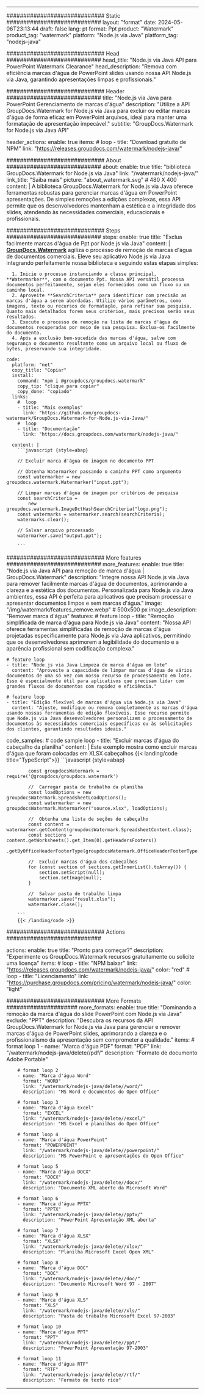 
---
############################# Static ############################
layout: "format"
date:  2024-05-06T23:13:44
draft: false
lang: pt
format: Ppt
product: "Watermark"
product_tag: "watermark"
platform: "Node.js via Java"
platform_tag: "nodejs-java"

############################# Head ############################
head_title: "Node.js via Java API para PowerPoint Watermark Clearance"
head_description: "Remova com eficiência marcas d'água de PowerPoint slides usando nossa API Node.js via Java, garantindo apresentações limpas e profissionais."

############################# Header ############################
title: "Node.js via Java para PowerPoint Gerenciamento de marcas d'água" 
description: "Utilize a API GroupDocs.Watermark for Node.js via Java para excluir ou editar marcas d'água de forma eficaz em PowerPoint arquivos, ideal para manter uma formatação de apresentação impecável."
subtitle: "GroupDocs.Watermark for Node.js via Java API" 

header_actions:
  enable: true
  items:
    #  loop
    - title: "Download gratuito de NPM"
      link: "https://releases.groupdocs.com/watermark/nodejs-java/"
      
############################# About ############################
about:
    enable: true
    title: "biblioteca GroupDocs.Watermark for Node.js via Java"
    link: "/watermark/nodejs-java/"
    link_title: "Saiba mais"
    picture: "about_watermark.svg" # 480 X 400
    content: |
       A biblioteca GroupDocs.Watermark for Node.js via Java oferece ferramentas robustas para gerenciar marcas d'água em PowerPoint apresentações. De simples remoções a edições complexas, essa API permite que os desenvolvedores mantenham a estética e a integridade dos slides, atendendo às necessidades comerciais, educacionais e profissionais.

############################# Steps ############################
steps:
    enable: true
    title: "Exclua facilmente marcas d'água de Ppt por Node.js via Java"
    content: |
      **[GroupDocs.Watermark](https://products.groupdocs.com/watermark/nodejs-java/)** agiliza o processo de remoção de marcas d'água de documentos comerciais. Eleve seu aplicativo Node.js via Java integrando perfeitamente nossa biblioteca e seguindo estas etapas simples:
      
      1. Inicie o processo instanciando a classe principal, **Watermarker**, com o documento Ppt. Nossa API versátil processa documentos perfeitamente, sejam eles fornecidos como um fluxo ou um caminho local.
      2. Aproveite **SearchCriteria** para identificar com precisão as marcas d'água a serem abordadas. Utilize vários parâmetros, como imagens, texto ou recursos de formatação, para refinar sua pesquisa. Quanto mais detalhados forem seus critérios, mais precisos serão seus resultados.
      3. Execute o processo de remoção na lista de marcas d'água de documentos recuperadas por meio de sua pesquisa. Exclua-os facilmente do documento.
      4. Após a exclusão bem-sucedida das marcas d'água, salve com segurança o documento resultante como um arquivo local ou fluxo de bytes, preservando sua integridade.
   
    code:
      platform: "net"
      copy_title: "Copiar"
      install:
        command: "npm i @groupdocs/groupdocs.watermark"
        copy_tip: "clique para copiar"
        copy_done: "copiado"
      links:
        #  loop
        - title: "Mais exemplos"
          link: "https://github.com/groupdocs-watermark/GroupDocs.Watermark-for-Node.js-via-Java/"
        #  loop
        - title: "Documentação"
          link: "https://docs.groupdocs.com/watermark/nodejs-java/"
          
      content: |
        ```javascript {style=abap}

        // Excluir marca d'água de imagem no documento PPT

        // Obtenha Watermarker passando o caminho PPT como argumento
        const watermarker = new groupdocs.watermark.Watermarker("input.ppt");
        
        // Limpar marcas d'água de imagem por critérios de pesquisa
        const searchCriteria = 
            new groupdocs.watermark.ImageDctHashSearchCriteria("logo.png");
        const watermarks = watermarker.search(searchCriteria);
        watermarks.clear();

        // Salvar arquivo processado
        watermarker.save("output.ppt");
        
        ```            

############################# More features ############################
more_features:
  enable: true
  title: "Node.js via Java API para remoção de marca d'água | GroupDocs.Watermark"
  description: "Integre nossa API Node.js via Java para remover facilmente marcas d'água de documentos, aprimorando a clareza e a estética dos documentos. Personalizada para Node.js via Java ambientes, essa API é perfeita para aplicativos que precisam processar e apresentar documentos limpos e sem marcas d'água."
  image: "/img/watermark/features_remove.webp" # 500x500 px
  image_description: "Remover marca d'água"
  features:
    # feature loop
    - title: "Remoção simplificada de marca d'água para Node.js via Java"
      content: "Nossa API oferece ferramentas simplificadas de remoção de marcas d'água projetadas especificamente para Node.js via Java aplicativos, permitindo que os desenvolvedores aprimorem a legibilidade do documento e a aparência profissional sem codificação complexa."

    # feature loop
    - title: "Node.js via Java Limpeza de marca d'água em lote"
      content: "Aproveite a capacidade de limpar marcas d'água de vários documentos de uma só vez com nosso recurso de processamento em lote. Isso é especialmente útil para aplicativos que precisam lidar com grandes fluxos de documentos com rapidez e eficiência."

    # feature loop
    - title: "Edição flexível de marcas d'água via Node.js via Java"
      content: "Ajuste, modifique ou remova completamente as marcas d'água usando nossas ferramentas de edição flexíveis. Esse recurso permite que Node.js via Java desenvolvedores personalizem o processamento de documentos às necessidades comerciais específicas ou às solicitações dos clientes, garantindo resultados ideais."
      
  code_samples:
    # code sample loop
    - title: "Excluir marcas d'água do cabeçalho da planilha"
      content: |
        Este exemplo mostra como excluir marcas d'água que foram colocadas em XLSX cabeçalhos
        {{< landing/code title="TypeScript">}}
        ```javascript {style=abap}
        
            const groupdocsWatermark = require('@groupdocs/groupdocs.watermark')

            //  Carregar pasta de trabalho da planilha
            const loadOptions = new groupdocsWatermark.SpreadsheetLoadOptions();
            const watermarker = new groupdocsWatermark.Watermarker("source.xlsx", loadOptions);

            //  Obtenha uma lista de seções de cabeçalho
            const content = watermarker.getContent(groupdocsWatermark.SpreadsheetContent.class);
            const sections = content.getWorksheets().get_Item(0).getHeadersFooters()
                .getByOfficeHeaderFooterType(groupdocsWatermark.OfficeHeaderFooterType.HeaderPrimary).getSections();
  
            //  Excluir marcas d'água dos cabeçalhos
            for (const section of sections.getInnerList().toArray()) {
                section.setScript(null);
                section.setImage(null);
            }

            //  Salvar pasta de trabalho limpa
            watermarker.save("result.xlsx");
            watermarker.close();

        ```
        {{< /landing/code >}}


############################# Actions ############################

actions:
  enable: true
  title: "Pronto para começar?"
  description: "Experimente os GroupDocs.Watermark recursos gratuitamente ou solicite uma licença"
  items:
    #  loop
    - title: "NPM baixar"
      link: "https://releases.groupdocs.com/watermark/nodejs-java/"
      color: "red"
        #  loop
    - title: "Licenciamento"
      link: "https://purchase.groupdocs.com/pricing/watermark/nodejs-java/"
      color: "light"


############################# More Formats #####################
more_formats:
    enable: true
    title: "Dominando a remoção da marca d'água do slide PowerPoint com Node.js via Java"
    exclude: "PPT"
    description: "Descubra os recursos da API GroupDocs.Watermark for Node.js via Java para gerenciar e remover marcas d'água de PowerPoint slides, aprimorando a clareza e o profissionalismo da apresentação sem comprometer a qualidade."
    items: 
        # format loop 1
        - name: "Marca d'água PDF"
          format: "PDF"
          link: "/watermark/nodejs-java/delete//pdf/"
          description: "Formato de documento Adobe Portable"

        # format loop 2
        - name: "Marca d'água Word"
          format: "WORD"
          link: "/watermark/nodejs-java/delete//word/"
          description: "MS Word e documentos do Open Office"
          
        # format loop 3
        - name: "Marca d'água Excel"
          format: "EXCEL"
          link: "/watermark/nodejs-java/delete//excel/"
          description: "MS Excel e planilhas do Open Office"

        # format loop 4
        - name: "Marca d'água PowerPoint"
          format: "POWERPOINT"
          link: "/watermark/nodejs-java/delete//powerpoint/"
          description: "MS PowerPoint e apresentações do Open Office"

        # format loop 5
        - name: "Marca d'água DOCX"
          format: "DOCX"
          link: "/watermark/nodejs-java/delete//docx/"
          description: "Documento XML aberto da Microsoft Word"
          
        # format loop 6
        - name: "Marca d'água PPTX"
          format: "PPTX"
          link: "/watermark/nodejs-java/delete//pptx/"
          description: "PowerPoint Apresentação XML aberta"
          
        # format loop 7
        - name: "Marca d'água XLSX"
          format: "XLSX"
          link: "/watermark/nodejs-java/delete//xlsx/"
          description: "Planilha Microsoft Excel Open XML"

        # format loop 8
        - name: "Marca d'água DOC"
          format: "DOC"
          link: "/watermark/nodejs-java/delete//doc/"
          description: "Documento Microsoft Word 97 - 2007"

        # format loop 9
        - name: "Marca d'água XLS"
          format: "XLS"
          link: "/watermark/nodejs-java/delete//xls/"
          description: "Pasta de trabalho Microsoft Excel 97-2003"

        # format loop 10
        - name: "Marca d'água PPT"
          format: "PPT"
          link: "/watermark/nodejs-java/delete//ppt/"
          description: "PowerPoint Apresentação 97-2003"

        # format loop 11
        - name: "Marca d'água RTF"
          format: "RTF"
          link: "/watermark/nodejs-java/delete//rtf/"
          description: "Formato de texto rico"

---